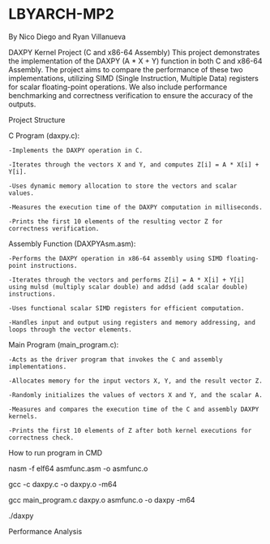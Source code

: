# LBYARCH-MP2
By Nico Diego and Ryan Villanueva

DAXPY Kernel Project (C and x86-64 Assembly)
This project demonstrates the implementation of the DAXPY (A * X + Y) function in both C and x86-64 Assembly. The project aims to compare the performance of these two implementations, utilizing SIMD (Single Instruction, Multiple Data) registers for scalar floating-point operations. We also include performance benchmarking and correctness verification to ensure the accuracy of the outputs.

Project Structure

C Program (daxpy.c):

	-Implements the DAXPY operation in C.
 
	-Iterates through the vectors X and Y, and computes Z[i] = A * X[i] + Y[i].
 
	-Uses dynamic memory allocation to store the vectors and scalar values.
 
	-Measures the execution time of the DAXPY computation in milliseconds.
 
	-Prints the first 10 elements of the resulting vector Z for correctness verification.

Assembly Function (DAXPYAsm.asm):

	-Performs the DAXPY operation in x86-64 assembly using SIMD floating-point instructions.
 
	-Iterates through the vectors and performs Z[i] = A * X[i] + Y[i] using mulsd (multiply scalar double) and addsd (add scalar double) instructions.
 
	-Uses functional scalar SIMD registers for efficient computation.
 
	-Handles input and output using registers and memory addressing, and loops through the vector elements.


Main Program (main_program.c):

	-Acts as the driver program that invokes the C and assembly implementations.
 
	-Allocates memory for the input vectors X, Y, and the result vector Z.
 
	-Randomly initializes the values of vectors X and Y, and the scalar A.
 
	-Measures and compares the execution time of the C and assembly DAXPY kernels.
 
	-Prints the first 10 elements of Z after both kernel executions for correctness check.
 

How to run program in CMD

nasm -f elf64 asmfunc.asm -o asmfunc.o

gcc -c daxpy.c -o daxpy.o -m64

gcc main_program.c daxpy.o asmfunc.o -o daxpy -m64

./daxpy

Performance Analysis
